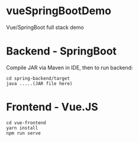 # vueSpringBootDemo

Vue/SpringBoot full stack demo

# Backend - SpringBoot

Compile JAR via Maven in IDE, then to run backend:

```
cd spring-backend/target
java .....(JAR file here)
```

# Frontend - Vue.JS

```
cd vue-frontend
yarn install
npm run serve
```
